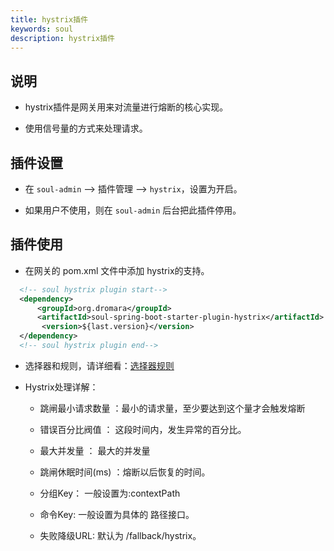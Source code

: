 ```yaml
---
title: hystrix插件
keywords: soul
description: hystrix插件
---
```


## 说明

* hystrix插件是网关用来对流量进行熔断的核心实现。

* 使用信号量的方式来处理请求。


## 插件设置

* 在 `soul-admin` -->  插件管理 --> `hystrix`，设置为开启。

* 如果用户不使用，则在 `soul-admin` 后台把此插件停用。


## 插件使用

* 在网关的 pom.xml 文件中添加 hystrix的支持。

```xml
  <!-- soul hystrix plugin start-->
  <dependency>
      <groupId>org.dromara</groupId>
      <artifactId>soul-spring-boot-starter-plugin-hystrix</artifactId>
       <version>${last.version}</version>
  </dependency>
  <!-- soul hystrix plugin end-->
``` 

* 选择器和规则，请详细看：[选择器规则](../selector-and-rule)

* Hystrix处理详解：

    * 跳闸最小请求数量 ：最小的请求量，至少要达到这个量才会触发熔断
    
    * 错误百分比阀值 ： 这段时间内，发生异常的百分比。
    
    * 最大并发量 ： 最大的并发量
    
    * 跳闸休眠时间(ms) ：熔断以后恢复的时间。
    
    * 分组Key： 一般设置为:contextPath
    
    * 命令Key: 一般设置为具体的 路径接口。
    
    * 失败降级URL: 默认为 /fallback/hystrix。
